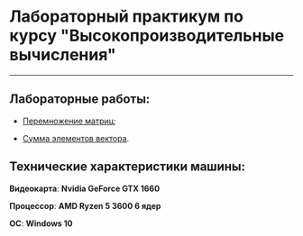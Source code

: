 # Лабораторный практикум по курсу __"Высокопроизводительные вычисления"__
***

## Лабораторные работы:

* [Перемножение матриц](https://github.com/DimaScientist/HPC/tree/main/MatMul);

* [Сумма элементов вектора](https://github.com/DimaScientist/HPC/tree/main/VectorSum).

## Технические характеристики машины:

__Видеокарта__: __Nvidia GeForce GTX 1660__

__Процессор__: __AMD Ryzen 5 3600 6 ядер__

__ОС__: __Windows 10__
